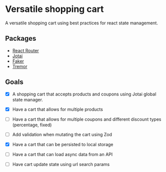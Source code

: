 <!-- PROJECT SPEC -->

# Versatile shopping cart

A versatile shopping cart using best practices for react state management.

## Packages

- [React Router](https://reactrouter.com)
- [Jotai](https://jotai.org/)
- [Faker](https://fakerjs.dev/)
- [Tremor](https://tremor.so/)

## Goals

- [x] A shopping cart that accepts products and coupons using Jotai global state manager.

- [x] Have a cart that allows for multiple products

- [ ] Have a cart that allows for multiple coupons and different discount types (percentage, fixed)

- [ ] Add validation when mutating the cart using Zod

- [x] Have a cart that can be persisted to local storage

- [ ] Have a cart that can load async data from an API

- [ ] Have cart update state using url search params
